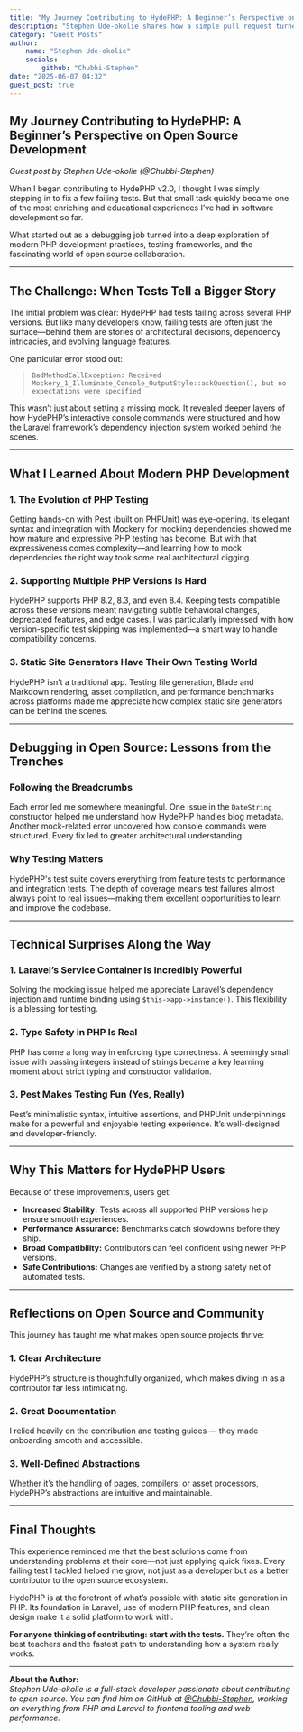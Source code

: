 ```yaml
---
title: "My Journey Contributing to HydePHP: A Beginner’s Perspective on Open Source Development"
description: "Stephen Ude-okolie shares how a simple pull request turned into a deep dive into HydePHP’s architecture, Laravel testing practices, and the rewarding challenges of contributing to open source."
category: "Guest Posts"
author:
    name: "Stephen Ude-okolie"
    socials:
        github: "Chubbi-Stephen"
date: "2025-06-07 04:32"
guest_post: true
---
```


## My Journey Contributing to HydePHP: A Beginner’s Perspective on Open Source Development
*Guest post by Stephen Ude-okolie (@Chubbi-Stephen)*

When I began contributing to HydePHP v2.0, I thought I was simply stepping in to fix a few failing tests. But that small task quickly became one of the most enriching and educational experiences I’ve had in software development so far.

What started out as a debugging job turned into a deep exploration of modern PHP development practices, testing frameworks, and the fascinating world of open source collaboration.

---

## The Challenge: When Tests Tell a Bigger Story

The initial problem was clear: HydePHP had tests failing across several PHP versions. But like many developers know, failing tests are often just the surface—behind them are stories of architectural decisions, dependency intricacies, and evolving language features.

One particular error stood out:

> `BadMethodCallException: Received Mockery_1_Illuminate_Console_OutputStyle::askQuestion(), but no expectations were specified`

This wasn’t just about setting a missing mock. It revealed deeper layers of how HydePHP’s interactive console commands were structured and how the Laravel framework’s dependency injection system worked behind the scenes.

---

## What I Learned About Modern PHP Development

### 1. The Evolution of PHP Testing
Getting hands-on with Pest (built on PHPUnit) was eye-opening. Its elegant syntax and integration with Mockery for mocking dependencies showed me how mature and expressive PHP testing has become. But with that expressiveness comes complexity—and learning how to mock dependencies the right way took some real architectural digging.

### 2. Supporting Multiple PHP Versions Is Hard
HydePHP supports PHP 8.2, 8.3, and even 8.4. Keeping tests compatible across these versions meant navigating subtle behavioral changes, deprecated features, and edge cases. I was particularly impressed with how version-specific test skipping was implemented—a smart way to handle compatibility concerns.

### 3. Static Site Generators Have Their Own Testing World
HydePHP isn’t a traditional app. Testing file generation, Blade and Markdown rendering, asset compilation, and performance benchmarks across platforms made me appreciate how complex static site generators can be behind the scenes.

---

## Debugging in Open Source: Lessons from the Trenches

### Following the Breadcrumbs
Each error led me somewhere meaningful. One issue in the `DateString` constructor helped me understand how HydePHP handles blog metadata. Another mock-related error uncovered how console commands were structured. Every fix led to greater architectural understanding.

### Why Testing Matters
HydePHP's test suite covers everything from feature tests to performance and integration tests. The depth of coverage means test failures almost always point to real issues—making them excellent opportunities to learn and improve the codebase.

---

## Technical Surprises Along the Way

### 1. Laravel’s Service Container Is Incredibly Powerful
Solving the mocking issue helped me appreciate Laravel’s dependency injection and runtime binding using `$this->app->instance()`. This flexibility is a blessing for testing.

### 2. Type Safety in PHP Is Real
PHP has come a long way in enforcing type correctness. A seemingly small issue with passing integers instead of strings became a key learning moment about strict typing and constructor validation.

### 3. Pest Makes Testing Fun (Yes, Really)
Pest’s minimalistic syntax, intuitive assertions, and PHPUnit underpinnings make for a powerful and enjoyable testing experience. It’s well-designed and developer-friendly.

---

## Why This Matters for HydePHP Users

Because of these improvements, users get:

- **Increased Stability:** Tests across all supported PHP versions help ensure smooth experiences.
- **Performance Assurance:** Benchmarks catch slowdowns before they ship.
- **Broad Compatibility:** Contributors can feel confident using newer PHP versions.
- **Safe Contributions:** Changes are verified by a strong safety net of automated tests.

---

## Reflections on Open Source and Community

This journey has taught me what makes open source projects thrive:

### 1. Clear Architecture
HydePHP’s structure is thoughtfully organized, which makes diving in as a contributor far less intimidating.

### 2. Great Documentation
I relied heavily on the contribution and testing guides — they made onboarding smooth and accessible.

### 3. Well-Defined Abstractions
Whether it’s the handling of pages, compilers, or asset processors, HydePHP’s abstractions are intuitive and maintainable.

---

## Final Thoughts

This experience reminded me that the best solutions come from understanding problems at their core—not just applying quick fixes. Every failing test I tackled helped me grow, not just as a developer but as a better contributor to the open source ecosystem.

HydePHP is at the forefront of what’s possible with static site generation in PHP. Its foundation in Laravel, use of modern PHP features, and clean design make it a solid platform to work with.

**For anyone thinking of contributing: start with the tests.** They’re often the best teachers and the fastest path to understanding how a system really works.

---

**About the Author:**  
*Stephen Ude-okolie is a full-stack developer passionate about contributing to open source. You can find him on GitHub at [@Chubbi-Stephen](https://github.com/Chubbi-Stephen), working on everything from PHP and Laravel to frontend tooling and web performance.*
